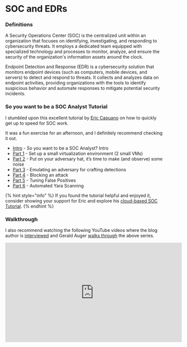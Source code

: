 # SOC and EDRs

### Definitions

A Security Operations Center (SOC) is the centralized unit within an organization that focuses on identifying, investigating, and responding to cybersecurity threats. It employs a dedicated team equipped with specialized technology and processes to monitor, analyze, and ensure the security of the organization's information assets around the clock.

Endpoint Detection and Response (EDR) is a cybersecurity solution that monitors endpoint devices (such as computers, mobile devices, and servers) to detect and respond to threats. It collects and analyzes data on endpoint activities, providing organizations with the tools to identify suspicious behavior and automate responses to mitigate potential security incidents.

### So you want to be a SOC Analyst Tutorial&#x20;

I stumbled upon this excellent tutorial by [Eric Capuano](https://substack.com/@ecapuano) on how to quickly get up to speed for SOC work.

It was a fun exercise for an afternoon, and I definitely recommend checking it out.

* [Intro](https://blog.ecapuano.com/p/so-you-want-to-be-a-soc-analyst-intro) - So you want to be a SOC Analyst? Intro
* [Part 1](https://blog.ecapuano.com/p/so-you-want-to-be-a-soc-analyst-part) - Set up a small virtualization environment (2 small VMs)
* [Part 2](https://blog.ecapuano.com/p/so-you-want-to-be-a-soc-analyst-part-ea2) - Put on your adversary hat, it’s time to make (and observe) some noise
* [Part 3](https://blog.ecapuano.com/p/so-you-want-to-be-a-soc-analyst-part-77e) - Emulating an adversary for crafting detections
* [Part 4](https://blog.ecapuano.com/p/so-you-want-to-be-a-soc-analyst-part-1e0?sd=pf) - Blocking an attack
* [Part 5](https://open.substack.com/pub/ecapuano/p/so-you-want-to-be-a-soc-analyst-part-54f) - Tuning False Positives
* [Part 6](https://blog.ecapuano.com/p/so-you-want-to-be-a-soc-analyst-part-7ed) - Automated Yara Scanning

{% hint style="info" %}
If you found the tutorial helpful and enjoyed it, consider showing your support for Eric and explore his [cloud-based SOC Tutorial](https://blog.ecapuano.com/p/so-you-want-to-be-a-soc-analyst-20).
{% endhint %}

### Walkthrough

I also recommend watching the following YouTube videos where the blog author is [interviewed](https://www.youtube.com/watch?v=p9RsKDIGKvc) and Gerald Auger [walks through](https://www.youtube.com/watch?v=oOzihldLz7U) the above series.

<iframe width="560" height="315" src="https://www.youtube-nocookie.com/embed/oOzihldLz7U?si=ESeRQpaHMcCCzoFW" title="YouTube video player" frameborder="0" allow="accelerometer; autoplay; clipboard-write; encrypted-media; gyroscope; picture-in-picture; web-share" referrerpolicy="strict-origin-when-cross-origin" allowfullscreen></iframe>
